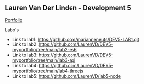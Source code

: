 ## Lauren Van Der Linden - Development 5

[Portfolio](https://github.com/LaurenVD/DEV5-myportfolio.git)

Labo's

- Link to lab1: https://github.com/marianneneuts/DEV5-LAB1.git
- Link to lab2 :https://github.com/LaurenVD/DEV5-myportfolio/tree/main/lab2-es6
- Link to lab3: https://github.com/LaurenVD/DEV5-myportfolio/tree/main/lab3-api
- Link to lab4: https://github.com/LaurenVD/DEV5-myportfolio/tree/main/lab4-threejs
- Link to lab5: https://github.com/LaurenVD/lab5-node
